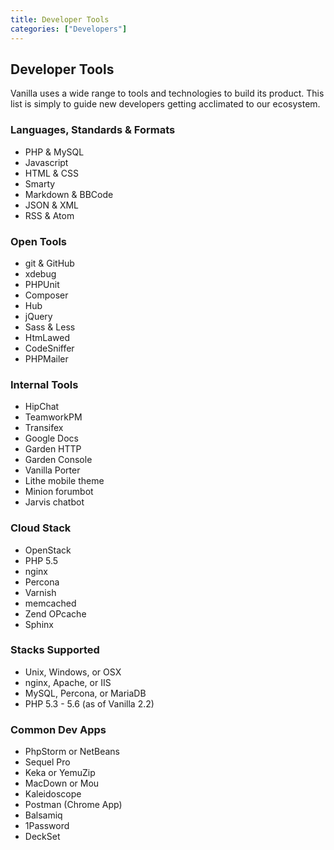 ```yaml
---
title: Developer Tools
categories: ["Developers"]
---
```


## Developer Tools

Vanilla uses a wide range to tools and technologies to build its product. This list is simply to guide new developers getting acclimated to our ecosystem.

### Languages, Standards & Formats

* PHP & MySQL
* Javascript
* HTML & CSS
* Smarty
* Markdown & BBCode
* JSON & XML
* RSS & Atom

### Open Tools

* git & GitHub
* xdebug
* PHPUnit
* Composer
* Hub
* jQuery
* Sass & Less
* HtmLawed
* CodeSniffer
* PHPMailer

### Internal Tools

* HipChat
* TeamworkPM
* Transifex
* Google Docs
* Garden HTTP
* Garden Console
* Vanilla Porter
* Lithe mobile theme
* Minion forumbot
* Jarvis chatbot

### Cloud Stack

* OpenStack
* PHP 5.5
* nginx
* Percona
* Varnish
* memcached
* Zend OPcache
* Sphinx

### Stacks Supported

* Unix, Windows, or OSX
* nginx, Apache, or IIS
* MySQL, Percona, or MariaDB
* PHP 5.3 - 5.6 (as of Vanilla 2.2)

### Common Dev Apps

* PhpStorm or NetBeans
* Sequel Pro
* Keka or YemuZip
* MacDown or Mou
* Kaleidoscope
* Postman (Chrome App)
* Balsamiq
* 1Password
* DeckSet

